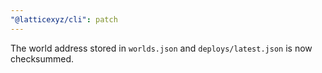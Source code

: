 ```yaml
---
"@latticexyz/cli": patch
---
```


The world address stored in `worlds.json` and `deploys/latest.json` is now checksummed.
